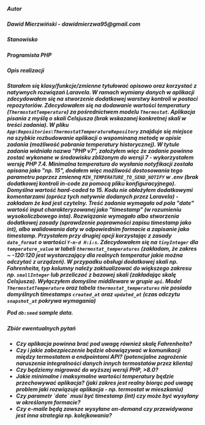 <h5>Autor<h5/>
Dawid Mierzwiński - dawidmierzwa95@gmail.com

<h5>Stanowisko<h5/>
Programista PHP

<h5>Opis realizacji<h5/>

Starałem się klasy/funkcje/zmienne tytułować opisowo oraz korzystać z natywnych rozwiązań Laravela. 
W ramach wymiany danych w aplikacji zdecydowałem się na stworzenie dodatkowej warstwy kontroli w postaci repozytoriów. Zdecydowałem się na dodawanie wartości temperatury (`ThermostatTemperature`) za pośrednictwem modelu `Thermostat`.
Aplikacja pisania z myślą o skali Celsjusza (brak wskazanej konkretnej skali w treści zadania).
W pliku `App\Repositories\ThermostatTemperatureRepository` znajduje się miejsce na szybkie rozbudowanie aplikacji o wspominaną metodę w opisie zadania (możliwość pobrania temperatury historycznej).
W tytule zadania widniała nazwa "PHP v7", założyłem więc że zadanie powinno zostać wykonane w środowisku zbliżonym do wersji 7 - wykorzystałem wersję PHP 7.4.
Minimalna temperatura do wysłania notyfikacji została opisana jako "np. 15", dodałem więc możliwość dostosowania tego parametru poprzez zmienną `MIN_TEMPERATURE_TO_SEND_NOTIFY` w .env (brak dodatkowej kontroli in-code za pomocą pliku konfiguracyjnego). Domyślna wartość hard-coded to 15.
Kodu nie obłożyłem dodatkowymi komentarzami (oprócz tych natywnie dodanych przez Laravela) - zakładam że kod jest czytelny.
Treść zadania wymagała od pola "date" wartość input charakteryzowanej jako "timestamp" (w rozumieniu wysokoliczbowego inta). 
Rozwiązanie wymagało albo stworzenia dodatkowej zasady (sprawdzenie poprawności zapisu timestamp jako int), albo walidowania daty w odpowiednim formacie a zapisanie jako timestamp. Przystałem przy drugiej opcji korzystając z zasady `date_format` o wartości `Y-m-d H:i:s`.
Zdecydowałem się na `tinyInteger` dla `temperature_value` w tabeli `thermostat_temperatures` (zakładam, że zakres ~ -120:120 jest wystarczający dla realnych temperatur jakie można odczytać z urządzeń). W przypadku obsługi dodatkowej skali np. Fahrenheita, typ kolumny należy zaktualizować do większego zakresu np. `smallInteger` lub przeliczać z bazowej skali (zakładając skalę Celsjusza). 
Wyłączyłem domyślne middleware w grupie `api`. Model `ThermostatTemperature` oraz tabela `thermostat_temperatures` nie posiada domyślnych timestamps `created_at` oraz `updated_at` (czas odczytu `snapshot_at` pokrywa wymagania)

Pod `db:seed` sample data.

<h5>Zbiór ewentualnych pytań<h5/>
<ul>
<li>Czy aplikacja powinna brać pod uwagę również skalę Fahrenheita?</li>
<li>Czy i jakie zabezpieczenie będzie obowiązywać w komunikacji między termostatem a endpointami API? (potencjalne zagrożenie naruszenia integralności danych innych termostatów przez klienta)</li>
<li>Czy będziemy migrować do wyższej wersji PHP, >8.0?</li>
<li>Jakie minimalne i maksymalne wartości temperatury będzie przechowywać aplikacja? (jaki zakres jest realny biorąc pod uwagę problem jaki rozwiązuje aplikacja - np. termostat w mieszkaniu)</li>
<li>Czy parametr `date` musi być timestamp (int) czy może być wysyłany w określonym formacie?</li>
<li>Czy e-maile będą zawsze wysyłane on-demand czy przewidywana jest inna strategia np. kolejkowania?</li>
</ul>


